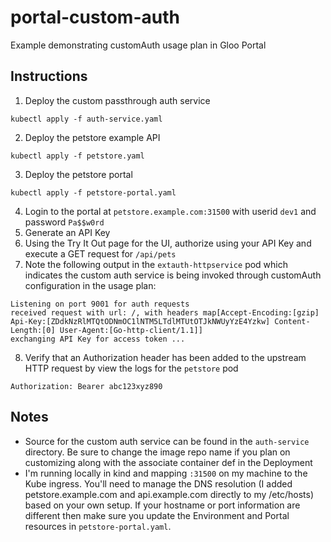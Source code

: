 # portal-custom-auth
Example demonstrating customAuth usage plan in Gloo Portal

## Instructions
1. Deploy the custom passthrough auth service
```
kubectl apply -f auth-service.yaml
```
2. Deploy the petstore example API
```
kubectl apply -f petstore.yaml
```
3. Deploy the petstore portal
```
kubectl apply -f petstore-portal.yaml
```
4. Login to the portal at ```petstore.example.com:31500``` with userid ```dev1``` and password ```Pa$$w0rd```
5. Generate an API Key
6. Using the Try It Out page for the UI, authorize using your API Key and execute a GET request for ```/api/pets```
7. Note the following output in the ```extauth-httpservice``` pod which indicates the custom auth service is being invoked through customAuth configuration in the usage plan:
```
Listening on port 9001 for auth requests
received request with url: /, with headers map[Accept-Encoding:[gzip] Api-Key:[ZDdkNzRlMTQtODNmOC1lNTM5LTdlMTUtOTJkNWUyYzE4Yzkw] Content-Length:[0] User-Agent:[Go-http-client/1.1]]
exchanging API Key for access token ...
```
8. Verify that an Authorization header has been added to the upstream HTTP request by view the logs for the ```petstore``` pod
```
Authorization: Bearer abc123xyz890
```

## Notes
- Source for the custom auth service can be found in the ```auth-service``` directory. Be sure to change the image repo name if you plan on customizing along with the associate container def in the Deployment
- I'm running locally in kind and mapping ```:31500``` on my machine to the Kube ingress. You'll need to manage the DNS resolution (I added petstore.example.com and api.example.com directly to my /etc/hosts) based on your own setup. If your hostname or port information are different then make sure you update the Environment and Portal resources in ```petstore-portal.yaml```.
